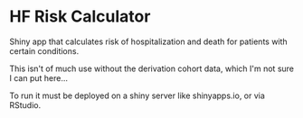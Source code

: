 # HF Risk Calculator

Shiny app that calculates risk of hospitalization and death for patients with certain conditions.

This isn't of much use without the derivation cohort data, which I'm not sure I can put here...

To run it must be deployed on a shiny server like shinyapps.io, or via RStudio.
